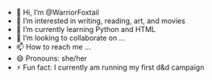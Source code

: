 - 👋 Hi, I’m @WarriorFoxtail
- 👀 I’m interested in writing, reading, art, and movies
- 🌱 I’m currently learning Python and HTML
- 💞️ I’m looking to collaborate on ...
- 📫 How to reach me ...
- 😄 Pronouns: she/her
- ⚡ Fun fact: I currently am running my first d&d campaign

<!---
WarriorFoxtail/WarriorFoxtail is a ✨ special ✨ repository because its `README.md` (this file) appears on your GitHub profile.
You can click the Preview link to take a look at your changes.
--->
